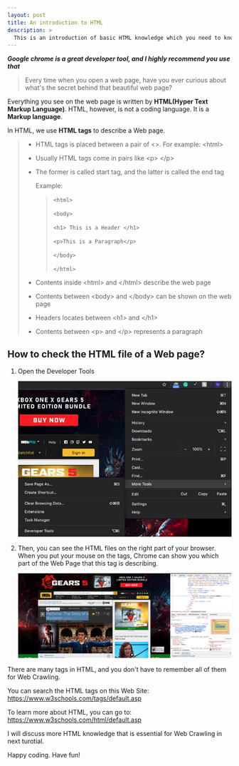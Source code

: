 ```yaml
---
layout: post
title: An introduction to HTML
description: >
  This is an introduction of basic HTML knowledge which you need to know before you start web-crawling
---
```


***Google chrome is a great developer tool, and I highly recommend you use that***

> Every time when you open a web page, have you ever curious about what's the secret behind that beautiful web page? 

Everything you see on the web page is written by **HTML(Hyper Text Markup Language)**. HTML, however, is not a coding language. It is a  **Markup language**.

In HTML, we use **HTML tags** to describe a Web page.

> + HTML tags is placed between a pair of \<>. For example: \<html>
>
> + Usually HTML tags come in pairs like \<p> \</p>
>
> + The former is called start tag, and the latter is called the end tag
>
>   Example:
>
>   >```<html>```
>   >
>   >```<body>```
>   >
>   >```<h1> This is a Header </h1>```
>   >
>   >```<p>This is a Paragraph</p>```
>   >
>   >```</body>```
>   >
>   >```</html>```
>
> + Contents inside \<html> and \</html> describe the web page
>
> + Contents between \<body> and \</body> can be shown on the web page
>
> + Headers locates between \<h1> and \</h1>
>
> + Contents between \<p> and \</p> represents a paragraph

## How to check the HTML file of a Web page?

1. Open the Developer Tools

   ![URL_Path](../img/IntroToHTML_Tag/tab_1.png)

2. Then, you can see the HTML files on the right part of your browser. When you put your mouse on the tags, Chrome can show you which part of the Web Page that this tag is describing.

   ![URL_Path](../img/IntroToHTML_Tag/Header.png)

There are many tags in HTML, and you don't have to remember all of them for Web Crawling.

You can search the HTML tags on this Web Site: https://www.w3schools.com/tags/default.asp

To learn more about HTML, you can go to: https://www.w3schools.com/html/default.asp

I will discuss more HTML knowledge that is essential for Web Crawling in next turotial.

Happy coding. Have fun!



